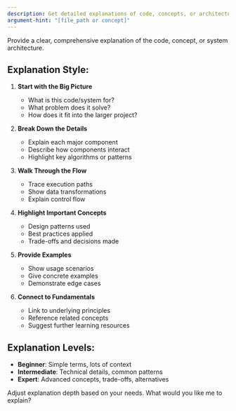 ```yaml
---
description: Get detailed explanations of code, concepts, or architectures
argument-hint: "[file_path or concept]"
---
```


Provide a clear, comprehensive explanation of the code, concept, or system architecture.

## Explanation Style:

1. **Start with the Big Picture**
   - What is this code/system for?
   - What problem does it solve?
   - How does it fit into the larger project?

2. **Break Down the Details**
   - Explain each major component
   - Describe how components interact
   - Highlight key algorithms or patterns

3. **Walk Through the Flow**
   - Trace execution paths
   - Show data transformations
   - Explain control flow

4. **Highlight Important Concepts**
   - Design patterns used
   - Best practices applied
   - Trade-offs and decisions made

5. **Provide Examples**
   - Show usage scenarios
   - Give concrete examples
   - Demonstrate edge cases

6. **Connect to Fundamentals**
   - Link to underlying principles
   - Reference related concepts
   - Suggest further learning resources

## Explanation Levels:

- **Beginner**: Simple terms, lots of context
- **Intermediate**: Technical details, common patterns
- **Expert**: Advanced concepts, trade-offs, alternatives

Adjust explanation depth based on your needs. What would you like me to explain?
